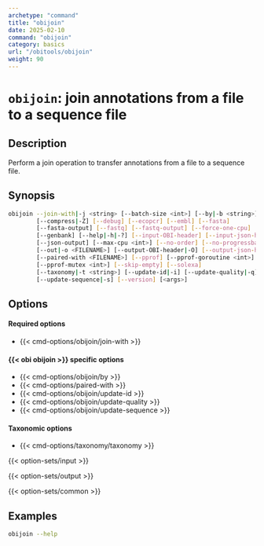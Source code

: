 ```yaml
---
archetype: "command"
title: "obijoin"
date: 2025-02-10
command: "obijoin"
category: basics
url: "/obitools/obijoin"
weight: 90
---
```


# `obijoin`: join annotations from a file to a sequence file

## Description 

Perform a join operation to transfer annotations from a file to a sequence file.

## Synopsis

```bash
obijoin --join-with|-j <string> [--batch-size <int>] [--by|-b <string>]...
        [--compress|-Z] [--debug] [--ecopcr] [--embl] [--fasta]
        [--fasta-output] [--fastq] [--fastq-output] [--force-one-cpu]
        [--genbank] [--help|-h|-?] [--input-OBI-header] [--input-json-header]
        [--json-output] [--max-cpu <int>] [--no-order] [--no-progressbar]
        [--out|-o <FILENAME>] [--output-OBI-header|-O] [--output-json-header]
        [--paired-with <FILENAME>] [--pprof] [--pprof-goroutine <int>]
        [--pprof-mutex <int>] [--skip-empty] [--solexa]
        [--taxonomy|-t <string>] [--update-id|-i] [--update-quality|-q]
        [--update-sequence|-s] [--version] [<args>]
```

## Options

#### Required options

- {{< cmd-options/obijoin/join-with >}}

#### {{< obi obijoin >}} specific options

- {{< cmd-options/obijoin/by >}}
- {{< cmd-options/paired-with >}}
- {{< cmd-options/obijoin/update-id >}}
- {{< cmd-options/obijoin/update-quality >}}
- {{< cmd-options/obijoin/update-sequence >}}

#### Taxonomic options

- {{< cmd-options/taxonomy/taxonomy >}}

{{< option-sets/input >}}

{{< option-sets/output >}}

{{< option-sets/common >}}

## Examples

```bash
obijoin --help
```
